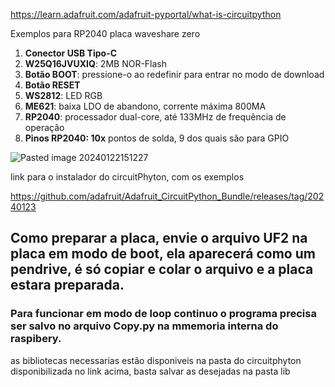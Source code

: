 https://learn.adafruit.com/adafruit-pyportal/what-is-circuitpython

Exemplos para RP2040 placa waveshare zero

1. **Conector USB Tipo-C**
2. **W25Q16JVUXIQ**: 2MB NOR-Flash 
3. **Botão BOOT**: pressione-o ao redefinir para entrar no modo de download
4. **Botão RESET**
5. **WS2812**: LED RGB
6. **ME621**: baixa LDO de abandono, corrente máxima 800MA
7. **RP2040**: processador dual-core, até 133MHz de frequência de operação
8. **Pinos RP2040: 10x** pontos de solda, 9 dos quais são para GPIO

![Pasted image 20240122151227](https://github.com/tbagro/CircuitPhyton-Exemplos/assets/22534927/1050e10f-8a56-47d0-9890-03371b58472b)

link para o instalador do circuitPhyton, com os exemplos

https://github.com/adafruit/Adafruit_CircuitPython_Bundle/releases/tag/20240123

## Como  preparar a placa, envie o arquivo UF2 na placa em modo de boot, ela  aparecerá como um pendrive, é só copiar e colar o arquivo e a placa estara preparada.

### Para funcionar  em modo de loop continuo o programa precisa ser salvo no arquivo Copy.py na mmemoria interna do raspibery.

as bibliotecas necessarias estão disponiveis na pasta do circuitphyton disponibilizada no link acima, basta salvar as desejadas na pasta lib
